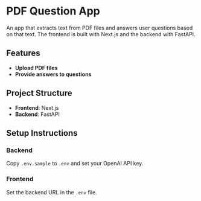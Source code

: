 # PDF Question App

An app that extracts text from PDF files and answers user questions based on that text. The frontend is built with Next.js and the backend with FastAPI.

## Features

- **Upload PDF files**
- **Provide answers to questions**

## Project Structure

- **Frontend**: Next.js
- **Backend**: FastAPI

## Setup Instructions

### Backend

Copy `.env.sample` to `.env` and set your OpenAI API key.

### Frontend

Set the backend URL in the `.env` file.
